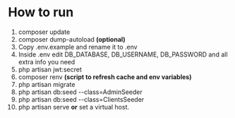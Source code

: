 # How to run

1. composer update
2. composer dump-autoload **(optional)**
3. Copy .env.example and rename it to .env
4. Inside .env edit DB_DATABASE, DB_USERNAME, DB_PASSWORD and all extra info you need
5. php artisan jwt:secret
6. composer renv **(script to refresh cache and env variables)**
7. php artisan migrate
8. php artisan db:seed --class=AdminSeeder
9. php artisan db:seed --class=ClientsSeeder
10. php artisan serve **or** set a virtual host.
